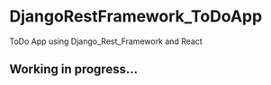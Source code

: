 # DjangoRestFramework_ToDoApp
ToDo App using Django_Rest_Framework and React

## Working in progress...

